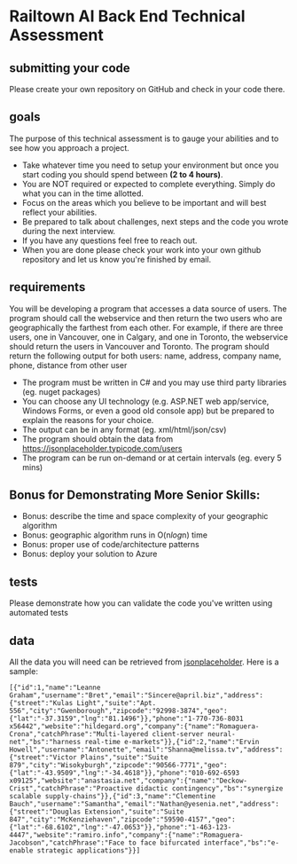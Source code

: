 # Railtown AI  Back End Technical Assessment

## submitting your code

Please create your own repository on GitHub and check in your code there.

## goals

The purpose of this technical assessment is to gauge your abilities and to see how you approach a project.

- Take whatever time you need to setup your environment but once you start coding you should spend between **(2 to 4 hours)**.
- You are NOT required or expected to complete everything. Simply do what you can in the time allotted.
- Focus on the areas which you believe to be important and will best reflect your abilities.
- Be prepared to talk about challenges, next steps and the code you wrote during the next interview.
- If you have any questions feel free to reach out.
- When you are done please check your work into your own github repository and let us know you're finished by email.

## requirements

You will be developing a program that accesses a data source of users. The program should call the webservice and then return the two users who are geographically the farthest from each other. For example, if there are three users, one in Vancouver, one in Calgary, and one in Toronto, the webservice should return the users in Vancouver and Toronto. The program should return the following output for both users:
name, address, company name, phone, distance from other user

- The program must be written in C# and you may use third party libraries (eg. nuget packages)
- You can choose any UI technology (e.g. ASP.NET web app/service, Windows Forms, or even a good old console app) but be prepared to explain the reasons for your choice.
- The output can be in any format (eg. xml/html/json/csv)
- The program should obtain the data from https://jsonplaceholder.typicode.com/users 
- The program can be run on-demand or at certain intervals (eg. every 5 mins)
## Bonus for Demonstrating More Senior Skills:
- Bonus: describe the time and space complexity of your geographic algorithm
- Bonus: geographic algorithm runs in O(n*log*n) time
- Bonus: proper use of code/architecture patterns 
- Bonus: deploy your solution to Azure

## tests

Please demonstrate how you can validate the code you've written using automated tests

## data

All the data you will need can be retrieved from [jsonplaceholder](https://jsonplaceholder.typicode.com/users). Here is a sample: 

`
[{"id":1,"name":"Leanne Graham","username":"Bret","email":"Sincere@april.biz","address":{"street":"Kulas Light","suite":"Apt. 556","city":"Gwenborough","zipcode":"92998-3874","geo":{"lat":"-37.3159","lng":"81.1496"}},"phone":"1-770-736-8031 x56442","website":"hildegard.org","company":{"name":"Romaguera-Crona","catchPhrase":"Multi-layered client-server neural-net","bs":"harness real-time e-markets"}},{"id":2,"name":"Ervin Howell","username":"Antonette","email":"Shanna@melissa.tv","address":{"street":"Victor Plains","suite":"Suite 879","city":"Wisokyburgh","zipcode":"90566-7771","geo":{"lat":"-43.9509","lng":"-34.4618"}},"phone":"010-692-6593 x09125","website":"anastasia.net","company":{"name":"Deckow-Crist","catchPhrase":"Proactive didactic contingency","bs":"synergize scalable supply-chains"}},{"id":3,"name":"Clementine Bauch","username":"Samantha","email":"Nathan@yesenia.net","address":{"street":"Douglas Extension","suite":"Suite 847","city":"McKenziehaven","zipcode":"59590-4157","geo":{"lat":"-68.6102","lng":"-47.0653"}},"phone":"1-463-123-4447","website":"ramiro.info","company":{"name":"Romaguera-Jacobson","catchPhrase":"Face to face bifurcated interface","bs":"e-enable strategic applications"}}]
`
